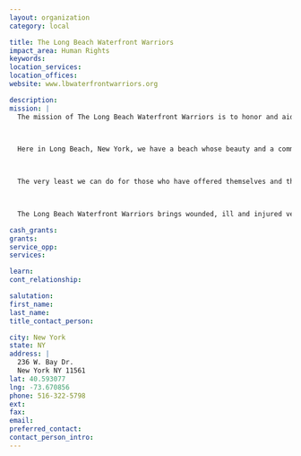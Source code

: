 ```yaml
---
layout: organization
category: local

title: The Long Beach Waterfront Warriors
impact_area: Human Rights
keywords: 
location_services: 
location_offices: 
website: www.lbwaterfrontwarriors.org

description: 
mission: |
  The mission of The Long Beach Waterfront Warriors is to honor and aid the wounded, ill and injured veterans and their families.

  

  Here in Long Beach, New York, we have a beach whose beauty and a community whose generosity are the rival of any beach anywhere.

  

  The very least we can do for those who have offered themselves and their loved ones so fearlessly in the cause of our freedom, is to share our beach and community with them.

  

  The Long Beach Waterfront Warriors brings wounded, ill and injured veterans and their families to Long Beach for a relaxing vacation and a variety of activities. We also provide assistance to veterans hospitals and other needy and deserving institutions.

cash_grants: 
grants: 
service_opp: 
services: 

learn: 
cont_relationship: 

salutation: 
first_name: 
last_name: 
title_contact_person: 

city: New York
state: NY
address: |
  236 W. Bay Dr.  
  New York NY 11561
lat: 40.593077
lng: -73.670856
phone: 516-322-5798
ext: 
fax: 
email: 
preferred_contact: 
contact_person_intro: 
---
```

